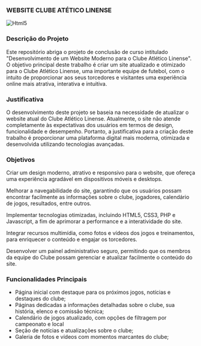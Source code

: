 ### WEBSITE CLUBE ATÉTICO LINENSE
<img align="center" alt="Html5" src="https://upload.wikimedia.org/wikipedia/pt/8/8b/Linense-logo.png">

### Descrição do Projeto
Este repositório abriga o projeto de conclusão de curso intitulado "Desenvolvimento de um Website Moderno para o Clube Atlético Linense". O objetivo principal deste trabalho é criar um site atualizado e otimizado para o Clube Atlético Linense, uma importante equipe de futebol, com o intuito de proporcionar aos seus torcedores e visitantes uma experiência online mais atrativa, interativa e intuitiva.

### Justificativa
O desenvolvimento deste projeto se baseia na necessidade de atualizar o website atual do Clube Atlético Linense. Atualmente, o site não atende completamente às expectativas dos usuários em termos de design, funcionalidade e desempenho. Portanto, a justificativa para a criação deste trabalho é proporcionar uma plataforma digital mais moderna, otimizada e desenvolvida utilizando tecnologias avançadas.

### Objetivos
Criar um design moderno, atrativo e responsivo para o website, que ofereça uma experiência agradável em dispositivos móveis e desktops.

Melhorar a navegabilidade do site, garantindo que os usuários possam encontrar facilmente as informações sobre o clube, jogadores, calendário de jogos, resultados, entre outros.

Implementar tecnologias otimizadas, incluindo HTML5, CSS3, PHP e Javascript, a fim de aprimorar a performance e a interatividade do site.

Integrar recursos multimídia, como fotos e vídeos dos jogos e treinamentos, para enriquecer o conteúdo e engajar os torcedores.

Desenvolver um painel administrativo seguro, permitindo que os membros da equipe do Clube possam gerenciar e atualizar facilmente o conteúdo do site.

### Funcionalidades Principais
- Página inicial com destaque para os próximos jogos, notícias e destaques do clube;
- Páginas dedicadas a informações detalhadas sobre o clube, sua história, elenco e comissão técnica;
- Calendário de jogos atualizado, com opções de filtragem por campeonato e local
- Seção de notícias e atualizações sobre o clube;
- Galeria de fotos e vídeos com momentos marcantes do clube;


